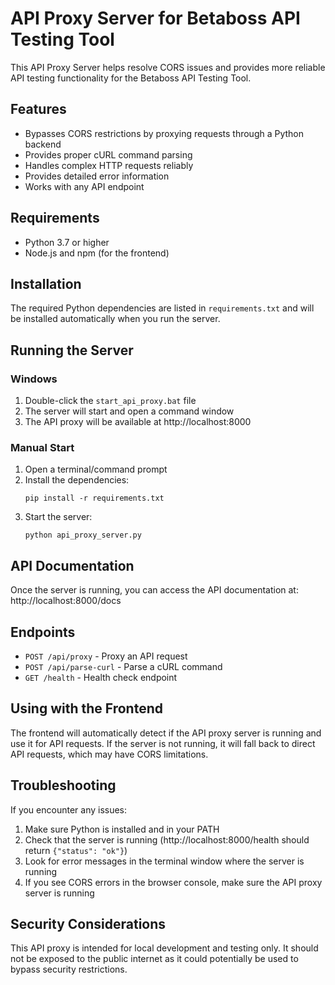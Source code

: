 # API Proxy Server for Betaboss API Testing Tool

This API Proxy Server helps resolve CORS issues and provides more reliable API testing functionality for the Betaboss API Testing Tool.

## Features

- Bypasses CORS restrictions by proxying requests through a Python backend
- Provides proper cURL command parsing
- Handles complex HTTP requests reliably
- Provides detailed error information
- Works with any API endpoint

## Requirements

- Python 3.7 or higher
- Node.js and npm (for the frontend)

## Installation

The required Python dependencies are listed in `requirements.txt` and will be installed automatically when you run the server.

## Running the Server

### Windows

1. Double-click the `start_api_proxy.bat` file
2. The server will start and open a command window
3. The API proxy will be available at http://localhost:8000

### Manual Start

1. Open a terminal/command prompt
2. Install the dependencies:
   ```
   pip install -r requirements.txt
   ```
3. Start the server:
   ```
   python api_proxy_server.py
   ```

## API Documentation

Once the server is running, you can access the API documentation at:
http://localhost:8000/docs

## Endpoints

- `POST /api/proxy` - Proxy an API request
- `POST /api/parse-curl` - Parse a cURL command
- `GET /health` - Health check endpoint

## Using with the Frontend

The frontend will automatically detect if the API proxy server is running and use it for API requests. If the server is not running, it will fall back to direct API requests, which may have CORS limitations.

## Troubleshooting

If you encounter any issues:

1. Make sure Python is installed and in your PATH
2. Check that the server is running (http://localhost:8000/health should return `{"status": "ok"}`)
3. Look for error messages in the terminal window where the server is running
4. If you see CORS errors in the browser console, make sure the API proxy server is running

## Security Considerations

This API proxy is intended for local development and testing only. It should not be exposed to the public internet as it could potentially be used to bypass security restrictions.
